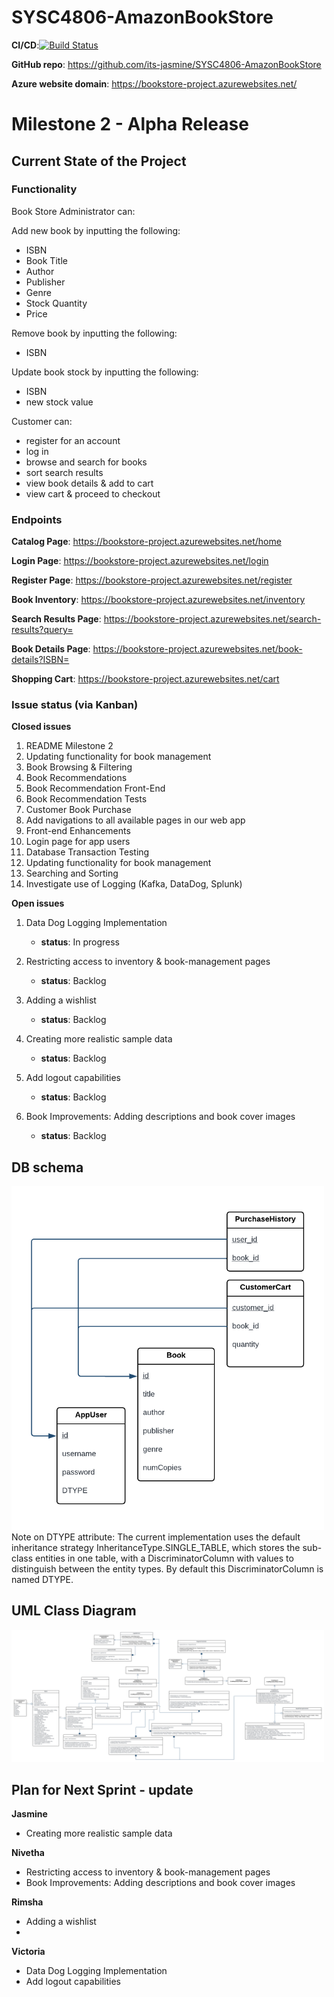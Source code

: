 # SYSC4806-AmazonBookStore

**CI/CD**:[![Build Status](https://github.com/its-jasmine/SYSC4806-AmazonBookStore/actions/workflows/maven.yml/badge.svg)](https://github.com/its-jasmine/SYSC4806-AmazonBookStore/actions)

**GitHub repo**: https://github.com/its-jasmine/SYSC4806-AmazonBookStore

**Azure website domain**: https://bookstore-project.azurewebsites.net/

# Milestone 2 - Alpha Release

## Current State of the Project

### Functionality

Book Store Administrator can: 

Add new book by inputting the following:
- ISBN
- Book Title
- Author
- Publisher
- Genre
- Stock Quantity
- Price

Remove book by inputting the following:
- ISBN

Update book stock by inputting the following:
- ISBN
- new stock value

Customer can:
- register for an account
- log in
- browse and search for books
- sort search results
- view book details & add to cart 
- view cart & proceed to checkout



### Endpoints 
**Catalog Page**: https://bookstore-project.azurewebsites.net/home

**Login Page**: https://bookstore-project.azurewebsites.net/login

**Register Page**: https://bookstore-project.azurewebsites.net/register

**Book Inventory**: https://bookstore-project.azurewebsites.net/inventory

**Search Results Page**: https://bookstore-project.azurewebsites.net/search-results?query=<query>

**Book Details Page**: https://bookstore-project.azurewebsites.net/book-details?ISBN=<ISBN>

**Shopping Cart**: https://bookstore-project.azurewebsites.net/cart


### Issue status (via Kanban) 
**Closed issues**
1. README Milestone 2
2. Updating functionality for book management
3. Book Browsing & Filtering
4. Book Recommendations
5. Book Recommendation Front-End
6. Book Recommendation Tests
7. Customer Book Purchase
8. Add navigations to all available pages in our web app
9. Front-end Enhancements
10. Login page for app users 
11. Database Transaction Testing 
12. Updating functionality for book management 
13. Searching and Sorting 
14. Investigate use of Logging (Kafka, DataDog, Splunk)


**Open issues** 
1. Data Dog Logging Implementation

   - **status**: In progress

2. Restricting access to inventory & book-management pages

   - **status**: Backlog

3. Adding a wishlist

   - **status**: Backlog

4. Creating more realistic sample data

   - **status**: Backlog

5. Add logout capabilities

   - **status**: Backlog

6. Book Improvements: Adding descriptions and book cover images

   - **status**: Backlog

## DB schema
<img src="src/main/resources/diagrams/db-schema-m2.png" alt="Alt text" width="500">
Note on DTYPE attribute: The current implementation uses the default inheritance strategy InheritanceType.SINGLE_TABLE, 
which stores the sub-class entities in one table, with a DiscriminatorColumn with values to distinguish between the entity types.
By default this DiscriminatorColumn is named DTYPE. 

## UML Class Diagram
<img src="src/main/resources/diagrams/class-diagram-m2.png" alt="Alt text" width="500">


## Plan for Next Sprint - update
**Jasmine**
- Creating more realistic sample data

**Nivetha**
- Restricting access to inventory & book-management pages
- Book Improvements: Adding descriptions and book cover images

**Rimsha**
- Adding a wishlist
- 
**Victoria**
- Data Dog Logging Implementation
- Add logout capabilities


